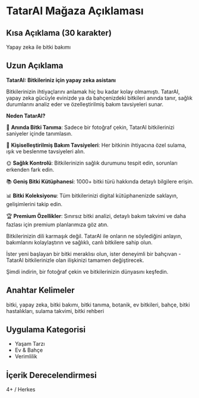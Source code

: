 # TatarAI Mağaza Açıklaması

## Kısa Açıklama (30 karakter)
Yapay zeka ile bitki bakımı

## Uzun Açıklama

**TatarAI: Bitkileriniz için yapay zeka asistanı**

Bitkilerinizin ihtiyaçlarını anlamak hiç bu kadar kolay olmamıştı. TatarAI, yapay zeka gücüyle evinizde ya da bahçenizdeki bitkileri anında tanır, sağlık durumlarını analiz eder ve özelleştirilmiş bakım tavsiyeleri sunar.

**Neden TatarAI?**

🌱 **Anında Bitki Tanıma**: Sadece bir fotoğraf çekin, TatarAI bitkilerinizi saniyeler içinde tanımlasın.

🌿 **Kişiselleştirilmiş Bakım Tavsiyeleri**: Her bitkinin ihtiyacına özel sulama, ışık ve beslenme tavsiyeleri alın.

🌞 **Sağlık Kontrolü**: Bitkilerinizin sağlık durumunu tespit edin, sorunları erkenden fark edin.

📚 **Geniş Bitki Kütüphanesi**: 1000+ bitki türü hakkında detaylı bilgilere erişin.

📊 **Bitki Koleksiyonu**: Tüm bitkilerinizi digital kütüphanenizde saklayın, gelişimlerini takip edin.

🏆 **Premium Özellikler**: Sınırsız bitki analizi, detaylı bakım takvimi ve daha fazlası için premium planlarımıza göz atın.

Bitkilerinizin dili karmaşık değil. TatarAI ile onların ne söylediğini anlayın, bakımlarını kolaylaştırın ve sağlıklı, canlı bitkilere sahip olun.

İster yeni başlayan bir bitki meraklısı olun, ister deneyimli bir bahçıvan - TatarAI bitkilerinizle olan ilişkinizi tamamen değiştirecek.

Şimdi indirin, bir fotoğraf çekin ve bitkilerinizin dünyasını keşfedin.

## Anahtar Kelimeler
bitki, yapay zeka, bitki bakımı, bitki tanıma, botanik, ev bitkileri, bahçe, bitki hastalıkları, sulama takvimi, bitki rehberi

## Uygulama Kategorisi
- Yaşam Tarzı
- Ev & Bahçe
- Verimlilik

## İçerik Derecelendirmesi
4+ / Herkes 